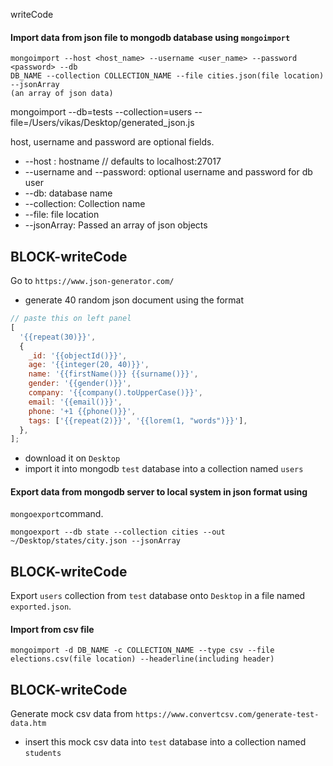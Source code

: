 writeCode

#### Import data from json file to mongodb database using `mongoimport`

```
mongoimport --host <host_name> --username <user_name> --password <password> --db
DB_NAME --collection COLLECTION_NAME --file cities.json(file location) --jsonArray
(an array of json data)
```

mongoimport --db=tests --collection=users --file=/Users/vikas/Desktop/generated_json.js

host, username and password are optional fields.

- --host : hostname // defaults to localhost:27017
- --username and --password: optional username and password for db user
- --db: database name
- --collection: Collection name
- --file: file location
- --jsonArray: Passed an array of json objects

## BLOCK-writeCode

Go to `https://www.json-generator.com/`

- generate 40 random json document using the format

```js
// paste this on left panel
[
  '{{repeat(30)}}',
  {
    _id: '{{objectId()}}',
    age: '{{integer(20, 40)}}',
    name: '{{firstName()}} {{surname()}}',
    gender: '{{gender()}}',
    company: '{{company().toUpperCase()}}',
    email: '{{email()}}',
    phone: '+1 {{phone()}}',
    tags: ['{{repeat(2)}}', '{{lorem(1, "words")}}'],
  },
];
```

- download it on `Desktop`
- import it into mongodb `test` database into a collection named `users`

<!-- mongoimport --host localhost:27017  --db test --collection users --file /Users/vikas/Desktop/generated_json.json --jsonArray -->

#### Export data from mongodb server to local system in json format using

`mongoexport`command.

```
mongoexport --db state --collection cities --out ~/Desktop/states/city.json --jsonArray

```

## BLOCK-writeCode

Export `users` collection from `test` database onto `Desktop` in a file named `exported.json`.

<!-- mongoexport --db test --collection users --out ~/Desktop/exported.json --jsonArray -->

#### Import from csv file

```
mongoimport -d DB_NAME -c COLLECTION_NAME --type csv --file elections.csv(file location) --headerline(including header)
```

## BLOCK-writeCode

Generate mock csv data from `https://www.convertcsv.com/generate-test-data.htm`

- insert this mock csv data into `test` database into a collection named `students`

<!-- mongoimport -d test -c students --type csv --file /Users/vikas/Desktop/convertcsv.csv --headerline -->
